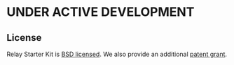 # UNDER ACTIVE DEVELOPMENT

## License

Relay Starter Kit is [BSD licensed](./LICENSE). We also provide an additional [patent grant](./PATENTS).
